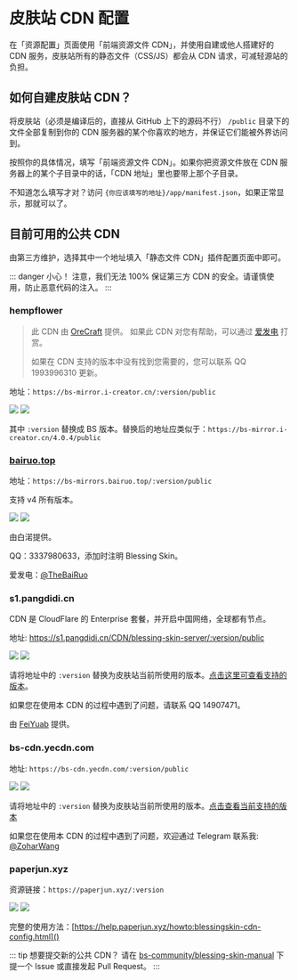 # 皮肤站 CDN 配置

在「资源配置」页面使用「前端资源文件 CDN」，并使用自建或他人搭建好的 CDN 服务，皮肤站所有的静态文件（CSS/JS）都会从 CDN 请求，可减轻源站的负担。

## 如何自建皮肤站 CDN？

将皮肤站（必须是编译后的，直接从 GitHub 上下的源码不行） `/public` 目录下的文件全部复制到你的 CDN 服务器的某个你喜欢的地方，并保证它们能被外界访问到。

按照你的具体情况，填写「前端资源文件 CDN」。如果你把资源文件放在 CDN 服务器上的某个子目录中的话，「CDN 地址」里也要带上那个子目录。

不知道怎么填写才对？访问 `{你应该填写的地址}/app/manifest.json`，如果正常显示，那就可以了。

## 目前可用的公共 CDN

由第三方维护，选择其中一个地址填入「静态文件 CDN」插件配置页面中即可。

::: danger 小心！
注意，我们无法 100% 保证第三方 CDN 的安全。请谨慎使用，防止恶意代码的注入。
:::

### hempflower

> 此 CDN 由 [OreCraft](http://www.orecraft.cn) 提供。 如果此 CDN 对您有帮助，可以通过 [爱发电](https://afdian.net/@hempflower) 打赏。
>
> 如果在 CDN 支持的版本中没有找到您需要的，您可以联系 QQ 1993996310 更新。

地址：`https://bs-mirror.i-creator.cn/:version/public`

![](https://blessing-skin-manual.vercel.app/api/cdn?cdn=bs-mirror.i-creator.cn/:version/public)
![](https://blessing-skin-manual.vercel.app/api/cdn?cdn=bs-mirror.i-creator.cn/:version/public&version=4.4.0)

其中 `:version` 替换成 BS 版本。替换后的地址应类似于：`https://bs-mirror.i-creator.cn/4.0.4/public`

### [bairuo.top](https://blog.bairuo.top)

地址：`https://bs-mirrors.bairuo.top/:version/public`

支持 v4 所有版本。

![](https://blessing-skin-manual.vercel.app/api/cdn?cdn=bs-mirrors.bairuo.top/:version/public)
![](https://blessing-skin-manual.vercel.app/api/cdn?cdn=bs-mirrors.bairuo.top/:version/public&version=4.4.0)

由白渃提供。

QQ：3337980633，添加时注明 Blessing Skin。

爱发电：[@TheBaiRuo](https://afdian.net/@TheBaiRuo)

### s1.pangdidi.cn

CDN 是 CloudFlare 的 Enterprise 套餐，并开启中国网络，全球都有节点。

地址: https://s1.pangdidi.cn/CDN/blessing-skin-server/:version/public

![](https://blessing-skin-manual.vercel.app/api/cdn?cdn=s1.pangdidi.cn/CDN/blessing-skin-server/:version/public)
![](https://blessing-skin-manual.vercel.app/api/cdn?cdn=s1.pangdidi.cn/CDN/blessing-skin-server/:version/public&version=4.4.0)

请将地址中的 `:version` 替换为皮肤站当前所使用的版本。[点击这里可查看支持的版本](https://s1.pangdidi.cn/CDN/blessing-skin-server/versions.json)。

如果您在使用本 CDN 的过程中遇到了问题，请联系 QQ 14907471。

由 [FeiYuab](https://github.com/FeiYuab) 提供。

### bs-cdn.yecdn.com

地址: `https://bs-cdn.yecdn.com/:version/public`

![](https://blessing-skin-manual.vercel.app/api/cdn?cdn=bs-cdn.yecdn.com/:version/public)
![](https://blessing-skin-manual.vercel.app/api/cdn?cdn=bs-cdn.yecdn.com/:version/public&version=4.4.0)

请将地址中的 `:version` 替换为皮肤站当前所使用的版本。[点击查看当前支持的版本](https://bs-cdn.yecdn.com/versions)

如果您在使用本 CDN 的过程中遇到了问题，欢迎通过 Telegram 联系我: [@ZoharWang](https://t.me/ZoharWang)

### paperjun.xyz

资源链接：`https://paperjun.xyz/:version`

![](https://blessing-skin-manual.vercel.app/api/cdn?cdn=paperjun.xyz/:version)
![](https://blessing-skin-manual.vercel.app/api/cdn?cdn=paperjun.xyz/:version&version=4.4.0)

完整的使用方法：[https://help.paperjun.xyz/howto:blessingskin-cdn-config.html]()

::: tip 想要提交新的公共 CDN？
请在 [bs-community/blessing-skin-manual](https://github.com/bs-community/blessing-skin-manual) 下提一个 Issue 或直接发起 Pull Request。
:::

